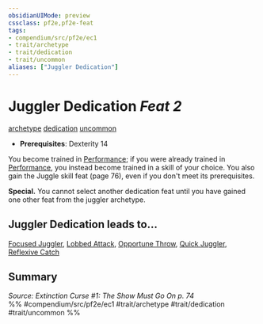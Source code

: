 ```yaml
---
obsidianUIMode: preview
cssclass: pf2e,pf2e-feat
tags:
- compendium/src/pf2e/ec1
- trait/archetype
- trait/dedication
- trait/uncommon
aliases: ["Juggler Dedication"]
---
```

# Juggler Dedication  *Feat 2*  
[archetype](archetype.md "Archetype Feat Trait")  [dedication](dedication.md "Dedication Feat Trait")  [uncommon](uncommon.md "Uncommon Rarity Trait")  

- **Prerequisites**: Dexterity 14

You become trained in [Performance](skills.md#Performance); if you were already trained in [Performance](skills.md#Performance), you instead become trained in a skill of your choice. You also gain the Juggle skill feat (page 76), even if you don't meet its prerequisites.

**Special.** You cannot select another dedication feat until you have gained one other feat from the juggler archetype.

## Juggler Dedication leads to...

[Focused Juggler](focused-juggler-ec1.md), [Lobbed Attack](lobbed-attack-ec1.md), [Opportune Throw](opportune-throw-ec1.md), [Quick Juggler](quick-juggler-ec1.md), [Reflexive Catch](reflexive-catch-ec1.md)

## Summary

*Source: Extinction Curse #1: The Show Must Go On p. 74*  
%% #compendium/src/pf2e/ec1 #trait/archetype #trait/dedication #trait/uncommon %%